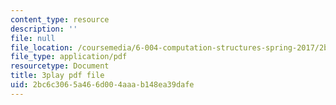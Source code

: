 ```yaml
---
content_type: resource
description: ''
file: null
file_location: /coursemedia/6-004-computation-structures-spring-2017/2bc6c3065a466d004aaab148ea39dafe_VxVF6QzwtwI.pdf
file_type: application/pdf
resourcetype: Document
title: 3play pdf file
uid: 2bc6c306-5a46-6d00-4aaa-b148ea39dafe
---
```

